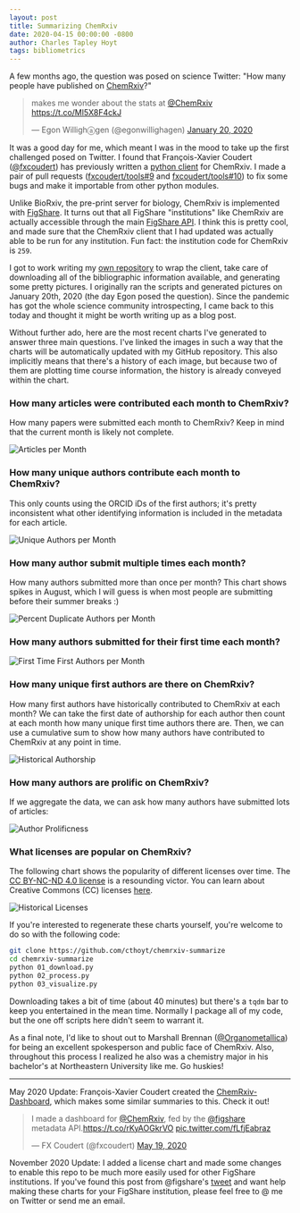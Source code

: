 ```yaml
---
layout: post
title: Summarizing ChemRxiv
date: 2020-04-15 00:00:00 -0800
author: Charles Tapley Hoyt
tags: bibliometrics
---
```


A few months ago, the question was posed on science Twitter: "How many people
have published on [ChemRxiv](https://chemrxiv.org/)?"

<blockquote class="twitter-tweet" data-partner="tweetdeck"><p lang="en" dir="ltr">makes me wonder about the stats at <a href="https://twitter.com/ChemRxiv?ref_src=twsrc%5Etfw">@ChemRxiv</a> <a href="https://t.co/Ml5X8F4ckJ">https://t.co/Ml5X8F4ckJ</a></p>&mdash; Egon Willighⓐgen (@egonwillighagen) <a href="https://twitter.com/egonwillighagen/status/1219193083792969728?ref_src=twsrc%5Etfw">January 20, 2020</a></blockquote>

It was a good day for me, which meant I was in the mood to take up the first
challenged posed on Twitter. I found that François-Xavier Coudert
([@fxcoudert](https://github.com/fxcoudert)) has previously written a
[python client](https://github.com/fxcoudert/tools/blob/master/chemRxiv/chemRxiv.py)
for ChemRxiv. I made a pair of pull requests
([fxcoudert/tools#9](https://github.com/fxcoudert/tools/pull/9) and
[fxcoudert/tools#10](https://github.com/fxcoudert/tools/pull/10)) to fix some
bugs and make it importable from other python modules.

Unlike BioRxiv, the pre-print server for biology, ChemRxiv is implemented with
[FigShare](https://figshare.com/). It turns out that all FigShare "institutions"
like ChemRxiv are actually accessible through the main
[FigShare API](https://docs.figshare.com/). I think this is pretty cool, and
made sure that the ChemRxiv client that I had updated was actually able to be
run for any institution. Fun fact: the institution code for ChemRxiv is `259`.

I got to work writing my
[own repository](https://github.com/cthoyt/chemrxiv-summarize) to wrap the
client, take care of downloading all of the bibliographic information available,
and generating some pretty pictures. I originally ran the scripts and generated
pictures on January 20th, 2020 (the day Egon posed the question). Since the
pandemic has got the whole science community introspecting, I came back to this
today and thought it might be worth writing up as a blog post.

Without further ado, here are the most recent charts I've generated to answer
three main questions. I've linked the images in such a way that the charts will
be automatically updated with my GitHub repository. This also implicitly means
that there's a history of each image, but because two of them are plotting time
course information, the history is already conveyed within the chart.

### How many articles were contributed each month to ChemRxiv?

How many papers were submitted each month to ChemRxiv? Keep in mind that the
current month is likely not complete.

![Articles per Month](https://raw.githubusercontent.com/cthoyt/chemrxiv-summarize/master/figshare/chemrxiv/articles_per_month.png)

### How many unique authors contribute each month to ChemRxiv?

This only counts using the ORCID iDs of the first authors; it's pretty
inconsistent what other identifying information is included in the metadata for
each article.

![Unique Authors per Month](https://raw.githubusercontent.com/cthoyt/chemrxiv-summarize/master/figshare/chemrxiv/unique_authors_per_month.png)

### How many author submit multiple times each month?

How many authors submitted more than once per month? This chart shows spikes in
August, which I will guess is when most people are submitting before their
summer breaks :)

![Percent Duplicate Authors per Month](https://raw.githubusercontent.com/cthoyt/chemrxiv-summarize/master/figshare/chemrxiv/percent_duplicate_authors_per_month.png)

### How many authors submitted for their first time each month?

![First Time First Authors per Month](https://raw.githubusercontent.com/cthoyt/chemrxiv-summarize/master/figshare/chemrxiv/first_time_first_authors_per_month.png)

### How many unique first authors are there on ChemRxiv?

How many first authors have historically contributed to ChemRxiv at each month?
We can take the first date of authorship for each author then count at each
month how many unique first time authors there are. Then, we can use a
cumulative sum to show how many authors have contributed to ChemRxiv at any
point in time.

![Historical Authorship](https://raw.githubusercontent.com/cthoyt/chemrxiv-summarize/master/figshare/chemrxiv/historical_authorship.png)

### How many authors are prolific on ChemRxiv?

If we aggregate the data, we can ask how many authors have submitted lots of
articles:

![Author Prolificness](https://raw.githubusercontent.com/cthoyt/chemrxiv-summarize/master/figshare/chemrxiv/author_prolificness.png)

### What licenses are popular on ChemRxiv?

The following chart shows the popularity of different licenses over time. The
[CC BY-NC-ND 4.0 license](https://creativecommons.org/licenses/by-nc-nd/4.0/) is
a resounding victor. You can learn about Creative Commons (CC) licenses
[here](https://creativecommons.org/licenses/).

![Historical Licenses](https://raw.githubusercontent.com/cthoyt/chemrxiv-summarize/master/figshare/chemrxiv/historical_licenses.png)

If you're interested to regenerate these charts yourself, you're welcome to do
so with the following code:

```bash
git clone https://github.com/cthoyt/chemrxiv-summarize
cd chemrxiv-summarize
python 01_download.py
python 02_process.py
python 03_visualize.py
```

Downloading takes a bit of time (about 40 minutes) but there's a `tqdm` bar to
keep you entertained in the mean time. Normally I package all of my code, but
the one off scripts here didn't seem to warrant it.

As a final note, I'd like to shout out to Marshall Brennan
([@Organometallica](https://twitter.com/Organometallica)) for being an excellent
spokesperson and public face of ChemRxiv. Also, throughout this process I
realized he also was a chemistry major in his bachelor's at Northeastern
University like me. Go huskies!

---

May 2020 Update: François-Xavier Coudert created the
[ChemRxiv-Dashboard](https://chemrxiv-dashboard.github.io/), which makes some
similar summaries to this. Check it out!

<blockquote class="twitter-tweet" data-partner="tweetdeck"><p lang="en" dir="ltr">I made a dashboard for <a href="https://twitter.com/ChemRxiv?ref_src=twsrc%5Etfw">@ChemRxiv</a>, fed by the <a href="https://twitter.com/figshare?ref_src=twsrc%5Etfw">@figshare</a><br>metadata API.<a href="https://t.co/rKyAOGkrVO">https://t.co/rKyAOGkrVO</a> <a href="https://t.co/fLfjEabraz">pic.twitter.com/fLfjEabraz</a></p>&mdash; FX Coudert (@fxcoudert) <a href="https://twitter.com/fxcoudert/status/1262763710956793860?ref_src=twsrc%5Etfw">May 19, 2020</a></blockquote>

November 2020 Update: I added a license chart and made some changes to enable
this repo to be much more easily used for other FigShare institutions. If you've
found this post from @figshare's
[tweet](https://twitter.com/figshare/status/1323762002293121025) and want help
making these charts for your FigShare institution, please feel free to @ me on
Twitter or send me an email.
